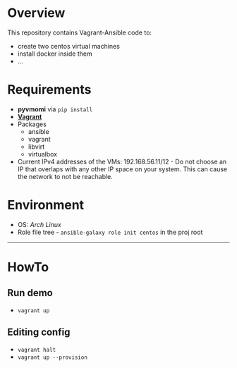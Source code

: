 # Overview 
This repository contains Vagrant-Ansible code to:
- create two centos virtual machines
- install docker inside them
- ...

# Requirements 
- **pyvmomi** via ```pip install```
- [**Vagrant**](https://www.vagrantup.com/)
- Packages
    - ansible
    - vagrant
    - libvirt
    - virtualbox
- Current IPv4 addresses of the VMs: 192.168.56.11/12 - Do not choose an IP that overlaps with any other IP space on your system. This can cause the network to not be reachable.

# Environment 
- OS: _Arch Linux_
- Role file tree - ```ansible-galaxy role init centos``` in the proj root


***
# HowTo
## Run demo
- ```vagrant up```

## Editing config
- ```vagrant halt```
- ```vagrant up --provision```